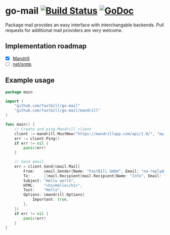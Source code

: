 # go-mail [![Build Status](https://travis-ci.org/fastbill/go-mail.svg?branch=master)](https://travis-ci.org/fastbill/go-mail) [![GoDoc](https://godoc.org/github.com/fastbill/go-mail?status.svg)](https://godoc.org/github.com/fastbill/go-mail)

Package mail provides an easy interface with interchangable backends.
Pull requests for additional mail providers are very welcome.

## Implementation roadmap

- [x] [Mandrill](https://mandrillapp.com)
- [ ] [net/smtp](https://golang.org/pkg/net/smtp/)

## Example usage

```go
package main

import (
	"github.com/fastbill/go-mail"
	"github.com/fastbill/go-mail/mandrill"
)

func main() {
	// Create and ping Mandrill client
	client := mandrill.MustNew("https://mandrillapp.com/api/1.0/", "my-token")
	err := client.Ping()
	if err != nil {
		panic(err)
	}

	// Send email
	err = client.Send(&mail.Mail{
		From:    &mail.Sender{Name: "FastBill GmbH", Email: "no-reply@fastbill.com"},
		To:      []mail.Recipient{mail.Recipient{Name: "Info", Email: "info@fastbill.com"}},
		Subject: "Hello world",
		HTML:    "<h1>Hello</h1>",
		Text:    "Hello",
		Options: &mandrill.Options{
			Important: true,
		},
	})
	if err != nil {
		panic(err)
	}
}
```
